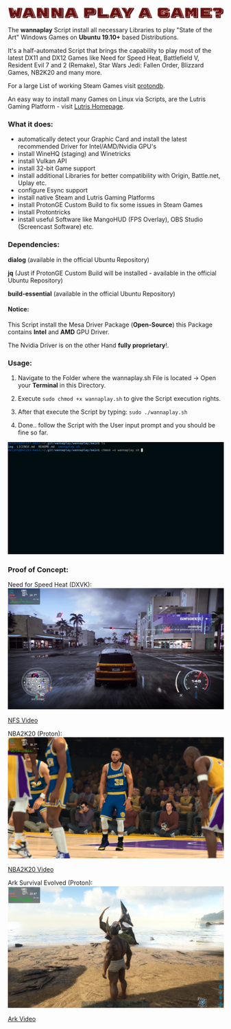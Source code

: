![wannaplay Pic](img/wannaplay.jpg)

The **wannaplay** Script install all necessary Libraries to play "State of the Art" Windows Games on **Ubuntu 19.10+** based Distributions.

It's a half-automated Script that brings the capability to play most of the latest DX11 and DX12 Games like Need for Speed Heat, Battlefield V, Resident Evil 7 and 2 (Remake), Star Wars Jedi: Fallen Order, Blizzard Games, NB2K20 and many more.

For a large List of working Steam Games visit [protondb](https://www.protondb.com/).

An easy way to install many Games on Linux via Scripts, are the Lutris Gaming Platform - visit [Lutris Homepage](https://lutris.net/).


### What it does:

- automatically detect your Graphic Card and install the latest recommended Driver for Intel/AMD/Nvidia GPU's
- install WineHQ (staging) and Winetricks
- install Vulkan API
- install 32-bit Game support
- install additional Libraries for better compatibility with Origin, Battle.net, Uplay etc.
- configure Esync support
- install native Steam and Lutris Gaming Platforms
- install ProtonGE Custom Build to fix some issues in Steam Games
- install Protontricks
- install useful Software like MangoHUD (FPS Overlay), OBS Studio (Screencast Software) etc.


### Dependencies:

**dialog** (available in the official Ubuntu Repository)

**jq** (Just if ProtonGE Custom Build will be installed - available in the official Ubuntu Repository)

**build-essential** (available in the official Ubuntu Repository)

#### Notice:

This Script install the Mesa Driver Package (**Open-Source**) this Package contains **Intel** and **AMD** GPU Driver.

The Nvidia Driver is on the other Hand **fully proprietary**!.


### Usage:

1) Navigate to the Folder where the wannaplay.sh File is located -> Open your **Terminal** in this Directory.

2) Execute ``sudo chmod +x wannaplay.sh`` to give the Script execution rights.

3) After that execute the Script by typing: ``sudo ./wannaplay.sh``

4) Done.. follow the Script with the User input prompt and you should be fine so far.

![Script in Action gif here](img/startthescript.gif)


### Proof of Concept: 


Need for Speed Heat (DXVK):
![Need for Speed Pic](img/nfs.png)

[NFS Video](https://www.youtube.com/watch?v=daRrBt9mkfc)


NBA2K20 (Proton):
![NBA2K20 Picture](img/nba2k20.png)

[NBA2K20 Video](https://www.youtube.com/watch?v=YZctphzbxpU)


Ark Survival Evolved (Proton):
![Ark Picture](img/ark.png)

[Ark Video](https://www.youtube.com/watch?v=Q9ByJ51RU6w)
